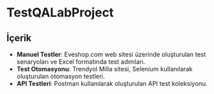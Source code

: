 # TestQALabProject
## İçerik

- **Manuel Testler**: Eveshop.com web sitesi üzerinde oluşturulan test senaryoları ve Excel formatında test adımları.
- **Test Otomasyonu**: Trendyol Milla sitesi, Selenium kullanılarak oluşturulan otomasyon testleri.
- **API Testleri**: Postman kullanılarak oluşturulan API test koleksiyonu.
